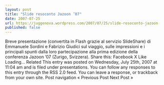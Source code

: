 ```yaml
---
layout: post
title: "Slide resoconto Jazoon ’07"
date: 2007-07-25
url: https://juggenova.wordpress.com/2007/07/25/slide-resoconto-jazoon-3907/
published: false 
---
```


Breve presentazione (convertita in Flash grazie al servizio SlideShare) di Emmanuele Sordini e Fabrizio Giudici sul viaggio, sulle impressioni e i principali spunti dalla loro partecipazione alla prima edizione della conferenza Jazoon ’07 (Zurigo, Svizzera). Share this: Facebook X Like Loading... Related This entry was posted on Wednesday, July 25th, 2007 at 11:04 am and is filed under presentations. You can follow any responses to this entry through the RSS 2.0 feed. You can leave a response, or trackback from your own site. Post navigation « Previous Post Next Post »
